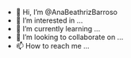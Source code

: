 - 👋 Hi, I’m @AnaBeathrizBarroso
- 👀 I’m interested in ...
- 🌱 I’m currently learning ...
- 💞️ I’m looking to collaborate on ...
- 📫 How to reach me ...

<!---
AnaBeathrizBarroso/AnaBeathrizBarroso is a ✨ special ✨ repository because its `README.md` (this file) appears on your GitHub profile.
You can click the Preview link to take a look at your changes.
--->
